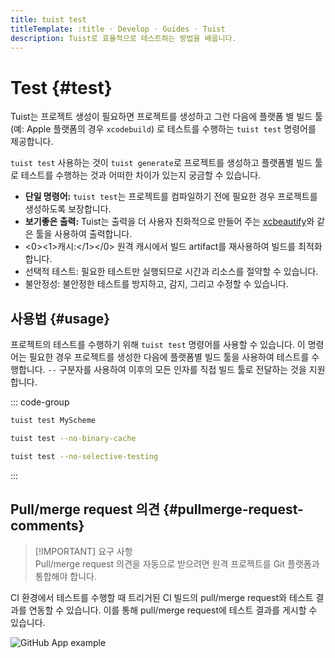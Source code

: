 ```yaml
---
title: tuist test
titleTemplate: :title · Develop · Guides · Tuist
description: Tuist로 효율적으로 테스트하는 방법을 배웁니다.
---
```


# Test {#test}

Tuist는 프로젝트 생성이 필요하면 프로젝트를 생성하고 그런 다음에 플랫폼 별 빌드 툴 (예: Apple 플랫폼의 경우 `xcodebuild`) 로 테스트를 수행하는 <LocalizedLink href="/cli/test">`tuist test`</LocalizedLink> 명령어를 제공합니다.

<LocalizedLink href="/cli/test">`tuist test`</LocalizedLink> 사용하는 것이 <LocalizedLink href="/cli/generate">`tuist generate`</LocalizedLink>로 프로젝트를 생성하고 플랫폼별 빌드 툴로 테스트를 수행하는 것과 어떠한 차이가 있는지 궁금할 수 있습니다.

- **단일 명령어:** <LocalizedLink href="/cli/test">`tuist test`</LocalizedLink>는 프로젝트를 컴파일하기 전에 필요한 경우 프로젝트를 생성하도록 보장합니다.
- **보기좋은 출력:** Tuist는 출력을 더 사용자 친화적으로 만들어 주는 [xcbeautify](https://github.com/cpisciotta/xcbeautify)와 같은 툴을 사용하여 출력합니다.
- <0><1>캐시:</1></0> 원격 캐시에서 빌드 artifact를 재사용하여 빌드를 최적화 합니다.
- <LocalizedLink href="/guides/develop/test/selective-testing"><bold>선택적 테스트:</bold></LocalizedLink> 필요한 테스트만 실행되므로 시간과 리소스를 절약할 수 있습니다.
- <LocalizedLink href="/guides/develop/test/flakiness"><bold>불안정성:</bold></LocalizedLink> 불안정한 테스트를 방지하고, 감지, 그리고 수정할 수 있습니다.

## 사용법 {#usage}

프로젝트의 테스트를 수행하기 위해 `tuist test` 명령어를 사용할 수 있습니다. 이 명령어는 필요한 경우 프로젝트를 생성한 다음에 플랫폼별 빌드 툴을 사용하여 테스트를 수행합니다. `--` 구분자를 사용하여 이후의 모든 인자를 직접 빌드 툴로 전달하는 것을 지원합니다.

::: code-group

```bash [Running scheme tests]
tuist test MyScheme
```

```bash [Running all tests without binary cache]
tuist test --no-binary-cache
```

```bash [Running all tests without selective testing]
tuist test --no-selective-testing
```

:::

## Pull/merge request 의견 {#pullmerge-request-comments}

> [!IMPORTANT] 요구 사항\
> Pull/merge request 의견을 자동으로 받으려면 <LocalizedLink href="/server/introduction/accounts-and-projects">원격 프로젝트</LocalizedLink>를 <LocalizedLink href="/server/introduction/integrations#git-platforms">Git 플랫폼</LocalizedLink>과 통합해야 합니다.

CI 환경에서 테스트를 수행할 때 트리거된 CI 빌드의 pull/merge request와 테스트 결과를 연동할 수 있습니다. 이를 통해 pull/merge request에 테스트 결과를 게시할 수 있습니다.

![GitHub App example](/images/contributors/scheme-arguments.png)
